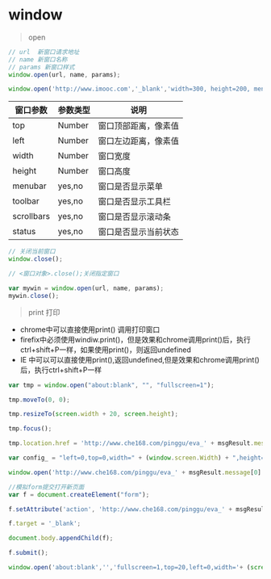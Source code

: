 # window

> open

```javascript
// url  新窗口请求地址
// name 新窗口名称
// params 新窗口样式
window.open(url, name, params);

window.open('http://www.imooc.com','_blank','width=300, height=200, menubar=no, toolbar=no, status=no, scrollbars=yes')
```
<table>
    <thead>
        <tr>
            <th>窗口参数</th>
            <th>参数类型</th>
            <th>说明</th>
        </tr>
    </thead>
    <tbody>
        <tr>
            <td>top</td>
            <td>Number</td>
            <td>窗口顶部距离，像素值</td>
        </tr>
        <tr>
            <td>left</td>
            <td>Number</td>
            <td>窗口左边距离，像素值</td>
        </tr>
        <tr>
            <td>width</td>
            <td>Number</td>
            <td>窗口宽度</td>
        </tr>
        <tr>
            <td>height</td>
            <td>Number</td>
            <td>窗口高度</td>
        </tr>
        <tr>
            <td>menubar</td>
            <td>yes,no</td>
            <td>窗口是否显示菜单</td>
        </tr>
        <tr>
            <td>toolbar</td>
            <td>yes,no</td>
            <td>窗口是否显示工具栏</td>
        </tr>
        <tr>
            <td>scrollbars</td>
            <td>yes,no</td>
            <td>窗口是否显示滚动条</td>
        </tr>
        <tr>
            <td>status</td>
            <td>yes,no</td>
            <td>窗口是否显示当前状态</td>
        </tr>
    </tbody>
</table>

```javascript
// 关闭当前窗口
window.close();

// <窗口对象>.close();关闭指定窗口

var mywin = window.open(url, name, params);
mywin.close();
```

> print 打印

- chrome中可以直接使用print() 调用打印窗口
- firefix中必须使用windiw.print()，但是效果和chrome调用print()后，执行ctrl+shift+P一样，如果使用print()，则返回undefined
- IE 中可以可以直接使用print(),返回undefined,但是效果和chrome调用print()后，执行ctrl+shift+P一样

```javascript
var tmp = window.open("about:blank", "", "fullscreen=1");

tmp.moveTo(0, 0);

tmp.resizeTo(screen.width + 20, screen.height);

tmp.focus();

tmp.location.href = 'http://www.che168.com/pinggu/eva_' + msgResult.message[0] + '.html';

var config_ = "left=0,top=0,width=" + (window.screen.Width) + ",height=" + (window.screen.Height);

window.open('http://www.che168.com/pinggu/eva_' + msgResult.message[0] + '.html', "winHanle", config_);

//模拟form提交打开新页面
var f = document.createElement("form");

f.setAttribute('action', 'http://www.che168.com/pinggu/eva_' + msgResult.message[0] + '.html');

f.target = '_blank';

document.body.appendChild(f);

f.submit();

```

```javascript
window.open('about:blank','','fullscreen=1,top=20,left=0,width='+ (screen.width-20) +',height='+ (screen.height-130))
```